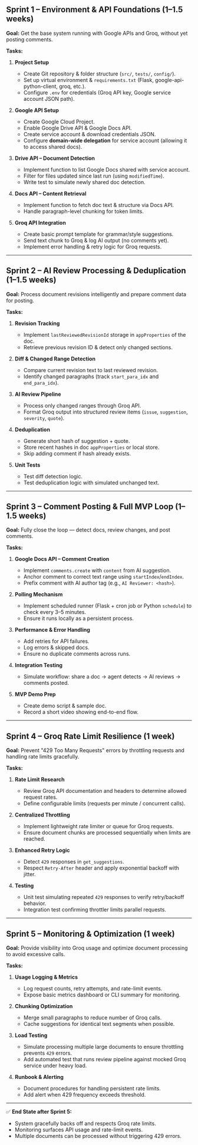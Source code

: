 ## **Sprint 1 – Environment & API Foundations** (1–1.5 weeks)

**Goal:** Get the base system running with Google APIs and Groq, without yet posting comments.

**Tasks:**

1. **Project Setup**

   * Create Git repository & folder structure (`src/`, `tests/`, `config/`).
   * Set up virtual environment & `requirements.txt` (Flask, google-api-python-client, groq, etc.).
   * Configure `.env` for credentials (Groq API key, Google service account JSON path).
2. **Google API Setup**

   * Create Google Cloud Project.
   * Enable Google Drive API & Google Docs API.
   * Create service account & download credentials JSON.
   * Configure **domain-wide delegation** for service account (allowing it to access shared docs).
3. **Drive API – Document Detection**

   * Implement function to list Google Docs shared with service account.
   * Filter for files updated since last run (using `modifiedTime`).
   * Write test to simulate newly shared doc detection.
4. **Docs API – Content Retrieval**

   * Implement function to fetch doc text & structure via Docs API.
   * Handle paragraph-level chunking for token limits.
5. **Groq API Integration**

   * Create basic prompt template for grammar/style suggestions.
   * Send text chunk to Groq & log AI output (no comments yet).
   * Implement error handling & retry logic for Groq requests.

---

## **Sprint 2 – AI Review Processing & Deduplication** (1–1.5 weeks)

**Goal:** Process document revisions intelligently and prepare comment data for posting.

**Tasks:**

1. **Revision Tracking**

   * Implement `lastReviewedRevisionId` storage in `appProperties` of the doc.
   * Retrieve previous revision ID & detect only changed sections.
2. **Diff & Changed Range Detection**

   * Compare current revision text to last reviewed revision.
   * Identify changed paragraphs (track `start_para_idx` and `end_para_idx`).
3. **AI Review Pipeline**

   * Process only changed ranges through Groq API.
   * Format Groq output into structured review items (`issue`, `suggestion`, `severity`, `quote`).
4. **Deduplication**

   * Generate short hash of suggestion + quote.
   * Store recent hashes in doc `appProperties` or local store.
   * Skip adding comment if hash already exists.
5. **Unit Tests**

   * Test diff detection logic.
   * Test deduplication logic with simulated unchanged text.

---

## **Sprint 3 – Comment Posting & Full MVP Loop** (1–1.5 weeks)

**Goal:** Fully close the loop — detect docs, review changes, and post comments.

**Tasks:**

1. **Google Docs API – Comment Creation**

   * Implement `comments.create` with `content` from AI suggestion.
   * Anchor comment to correct text range using `startIndex`/`endIndex`.
   * Prefix comment with AI author tag (e.g., `AI Reviewer: <hash>`).
2. **Polling Mechanism**

   * Implement scheduled runner (Flask + cron job or Python `schedule`) to check every 3–5 minutes.
   * Ensure it runs locally as a persistent process.
3. **Performance & Error Handling**

   * Add retries for API failures.
   * Log errors & skipped docs.
   * Ensure no duplicate comments across runs.
4. **Integration Testing**

   * Simulate workflow: share a doc → agent detects → AI reviews → comments posted.
5. **MVP Demo Prep**

   * Create demo script & sample doc.
   * Record a short video showing end-to-end flow.

---

## **Sprint 4 – Groq Rate Limit Resilience** (1 week)

**Goal:** Prevent "429 Too Many Requests" errors by throttling requests and handling rate limits gracefully.

**Tasks:**

1. **Rate Limit Research**

   * Review Groq API documentation and headers to determine allowed request rates.
   * Define configurable limits (requests per minute / concurrent calls).
2. **Centralized Throttling**

   * Implement lightweight rate limiter or queue for Groq requests.
   * Ensure document chunks are processed sequentially when limits are reached.
3. **Enhanced Retry Logic**

   * Detect `429` responses in `get_suggestions`.
   * Respect `Retry-After` header and apply exponential backoff with jitter.
4. **Testing**

   * Unit test simulating repeated `429` responses to verify retry/backoff behavior.
   * Integration test confirming throttler limits parallel requests.

---

## **Sprint 5 – Monitoring & Optimization** (1 week)

**Goal:** Provide visibility into Groq usage and optimize document processing to avoid excessive calls.

**Tasks:**

1. **Usage Logging & Metrics**

   * Log request counts, retry attempts, and rate-limit events.
   * Expose basic metrics dashboard or CLI summary for monitoring.
2. **Chunking Optimization**

   * Merge small paragraphs to reduce number of Groq calls.
   * Cache suggestions for identical text segments when possible.
3. **Load Testing**

   * Simulate processing multiple large documents to ensure throttling prevents `429` errors.
   * Add automated test that runs review pipeline against mocked Groq service under heavy load.
4. **Runbook & Alerting**

   * Document procedures for handling persistent rate limits.
   * Add alert when 429 frequency exceeds threshold.

---

✅ **End State after Sprint 5:**

* System gracefully backs off and respects Groq rate limits.
* Monitoring surfaces API usage and rate-limit events.
* Multiple documents can be processed without triggering 429 errors.
